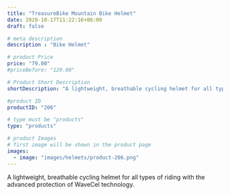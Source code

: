 ```yaml
---
title: "TreasureBike Mountain Bike Helmet"
date: 2020-10-17T11:22:16+06:00
draft: false

# meta description
description : "Bike Helmet"

# product Price
price: "79.00"
#priceBefore: "129.00"

# Product Short Description
shortDescription: "A lightweight, breathable cycling helmet for all types of riding with the advanced protection of WaveCel technology."

#product ID
productID: "206"

# type must be "products"
type: "products"

# product Images
# first image will be shown in the product page
images:
  - image: "images/helmets/product-206.png"
---
```


A lightweight, breathable cycling helmet for all types of riding with the advanced protection of WaveCel technology.


